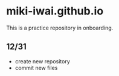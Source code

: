 # miki-iwai.github.io

This is a practice repository in onboarding.

## 12/31
* create new repository
* commit new files
